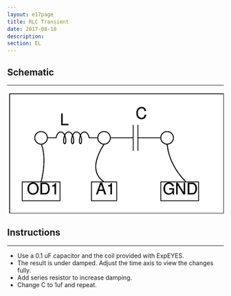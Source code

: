 ```yaml
---
layout: e17page
title: RLC Transient
date: 2017-08-18
description: 
section: EL
---
```


## Schematic
___

![](images/schematics/RLCtransient.png)

## Instructions
___
- Use a 0.1 uF capacitor and the coil provided with ExpEYES.
- The result is under damped. Adjust the time axis to view the changes fully.
- Add series resistor to increase damping. 
- Change C to 1uf and repeat.
